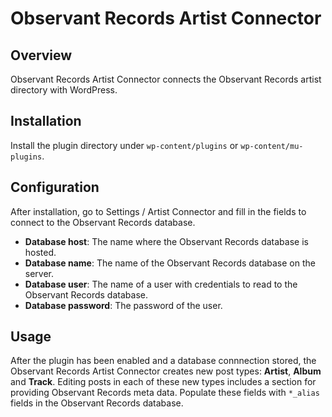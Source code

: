 # Observant Records Artist Connector

## Overview

Observant Records Artist Connector connects the Observant Records artist directory with WordPress.

## Installation

Install the plugin directory under ``wp-content/plugins`` or ``wp-content/mu-plugins``.

## Configuration

After installation, go to Settings / Artist Connector and fill in the fields to connect to the Observant Records database.

* **Database host**: The name where the Observant Records database is hosted.
* **Database name**: The name of the Observant Records database on the server.
* **Database user**: The name of a user with credentials to read to the Observant Records database.
* **Database password**: The password of the user.

## Usage

After the plugin has been enabled and a database connnection stored, the Observant Records Artist Connector creates new post types: **Artist**, **Album** and **Track**. Editing posts in each of these new types includes a section for providing Observant Records meta data. Populate these fields with ``*_alias`` fields in the Observant Records database.
